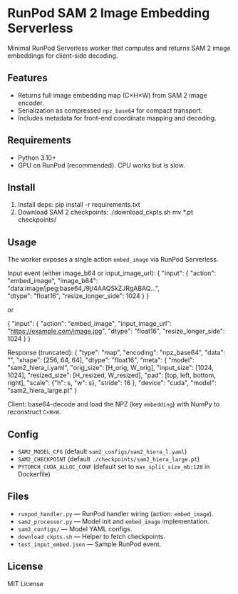 # RunPod SAM 2 Image Embedding Serverless

Minimal RunPod Serverless worker that computes and returns SAM 2 image embeddings for client-side decoding.

## Features
- Returns full image embedding map (C×H×W) from SAM 2 image encoder.
- Serialization as compressed `npz_base64` for compact transport.
- Includes metadata for front-end coordinate mapping and decoding.

## Requirements
- Python 3.10+
- GPU on RunPod (recommended). CPU works but is slow.

## Install
1. Install deps:
   pip install -r requirements.txt
2. Download SAM 2 checkpoints:
   ./download_ckpts.sh
   mv *.pt checkpoints/

## Usage
The worker exposes a single action `embed_image` via RunPod Serverless.

Input event (either image_b64 or input_image_url):
{
  "input": {
    "action": "embed_image",
    "image_b64": "data:image/jpeg;base64,/9j/4AAQSkZJRgABAQ...",  
    "dtype": "float16",
    "resize_longer_side": 1024
  }
}

or

{
  "input": {
    "action": "embed_image",
    "input_image_url": "https://example.com/image.jpg",
    "dtype": "float16",
    "resize_longer_side": 1024
  }
}

Response (truncated):
{
  "type": "map",
  "encoding": "npz_base64",
  "data": "<base64 string>",
  "shape": [256, 64, 64],
  "dtype": "float16",
  "meta": {
    "model": "sam2_hiera_l.yaml",
    "orig_size": [H_orig, W_orig],
    "input_size": [1024, 1024],
    "resized_size": [H_resized, W_resized],
    "pad": [top, left, bottom, right],
    "scale": {"h": s, "w": s},
    "stride": 16
  },
  "device": "cuda",
  "model": "sam2_hiera_large.pt"
}

Client: base64-decode and load the NPZ (key `embedding`) with NumPy to reconstruct `C×H×W`.

## Config
- `SAM2_MODEL_CFG` (default `sam2_configs/sam2_hiera_l.yaml`)
- `SAM2_CHECKPOINT` (default `./checkpoints/sam2_hiera_large.pt`)
 - `PYTORCH_CUDA_ALLOC_CONF` (default set to `max_split_size_mb:128` in Dockerfile)

## Files
- `runpod_handler.py` — RunPod handler wiring (action: `embed_image`).
- `sam2_processor.py` — Model init and `embed_image` implementation.
- `sam2_configs/` — Model YAML configs.
- `download_ckpts.sh` — Helper to fetch checkpoints.
- `test_input_embed.json` — Sample RunPod event.

## License
MIT License
